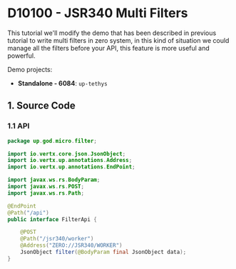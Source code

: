 # D10100 - JSR340 Multi Filters

This tutorial we'll modify the demo that has been described in previous tutorial to write multi filters in zero system, in this kind of situation we could manage all the filters before your API, this feature is more useful and powerful.

Demo projects:

* **Standalone - 6084**: `up-tethys`

## 1. Source Code

### 1.1 API

```java
package up.god.micro.filter;

import io.vertx.core.json.JsonObject;
import io.vertx.up.annotations.Address;
import io.vertx.up.annotations.EndPoint;

import javax.ws.rs.BodyParam;
import javax.ws.rs.POST;
import javax.ws.rs.Path;

@EndPoint
@Path("/api")
public interface FilterApi {

    @POST
    @Path("/jsr340/worker")
    @Address("ZERO://JSR340/WORKER")
    JsonObject filter(@BodyParam final JsonObject data);
}
```





